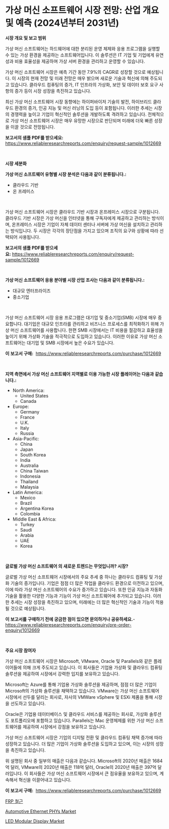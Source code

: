 <p><h1>가상 머신 소프트웨어 시장 전망: 산업 개요 및 예측 (2024년부터 2031년)</h1></p><p><strong>시장 개요 및 보고 범위</strong></p>
<p><p>가상 머신 소프트웨어는 하드웨어에 대한 분리된 운영 체제와 응용 프로그램을 실행할 수 있는 가상 환경을 제공하는 소프트웨어입니다. 이 솔루션은 IT 기업 및 기업에게 유연성과 비용 효율성을 제공하며 가상 서버 환경을 관리하고 운영할 수 있습니다.</p><p>가상 머신 소프트웨어 시장은 예측 기간 동안 7.9%의 CAGR로 성장할 것으로 예상됩니다. 이 시장의 현재 전망 및 미래 전망은 매우 밝으며 새로운 기술과 혁신에 의해 주도되고 있습니다. 클라우드 컴퓨팅의 증가, IT 인프라의 가상화, 보안 및 데이터 보호 요구 사항의 증가 등이 시장 성장을 촉진하고 있습니다.</p><p>최신 가상 머신 소프트웨어 시장 동향에는 하이퍼바이저 기술의 발전, 하이브리드 클라우드 환경의 증가, 인공 지능 및 머신 러닝의 도입 등이 포함됩니다. 이러한 추세는 시장의 경쟁력을 높이고 기업이 혁신적인 솔루션을 개발하도록 격려하고 있습니다. 전체적으로 가상 머신 소프트웨어 시장은 매우 유망한 시장으로 판단되며 미래에 더욱 빠른 성장을 이끌 것으로 전망됩니다.</p></p>
<p><strong>보고서의 샘플 PDF를 받으세요:</strong> <a href="https://www.reliableresearchreports.com/enquiry/request-sample/1012669">https://www.reliableresearchreports.com/enquiry/request-sample/1012669</a></p>
<p>&nbsp;</p>
<p><strong>시장 세분화</strong></p>
<p><strong>가상 머신 소프트웨어 유형별 시장 분석은 다음과 같이 분류됩니다.:</strong></p>
<p><ul><li>클라우드 기반</li><li>온 프레미스</li></ul></p>
<p>&nbsp;</p>
<p><p>가상 머신 소프트웨어 시장은 클라우드 기반 시장과 온프레미스 시장으로 구분됩니다. 클라우드 기반 시장은 가상 머신을 인터넷을 통해 구독자에게 제공하고 관리하는 방식이며, 온프레미스 시장은 기업이 자체 데이터 센터나 서버에 가상 머신을 설치하고 관리하는 방식입니다. 두 시장은 각각의 장단점을 가지고 있으며 조직의 요구와 상황에 따라 선택되어 사용됩니다.</p></p>
<p><strong>보고서의 샘플 PDF를 받으세요:</strong>&nbsp;<a href="https://www.reliableresearchreports.com/enquiry/request-sample/1012669">https://www.reliableresearchreports.com/enquiry/request-sample/1012669</a></p>
<p>&nbsp;</p>
<p><strong> 가상 머신 소프트웨어 응용 분야별 시장 산업 조사는 다음과 같이 분류됩니다.:</strong></p>
<p><ul><li>대규모 엔터프라이즈</li><li>중소기업</li></ul></p>
<p>&nbsp;</p>
<p><p>가상 머신 소프트웨어 시장 응용 프로그램은 대기업 및 중소기업(SMB) 시장에 매우 중요합니다. 대기업은 대규모 인프라를 관리하고 비즈니스 프로세스를 최적화하기 위해 가상 머신 소프트웨어를 사용합니다. 한편 SMB 시장에서는 IT 비용을 절감하고 효율성을 높이기 위해 가상화 기술을 적극적으로 도입하고 있습니다. 이러한 이유로 가상 머신 소프트웨어는 대기업 및 SMB 시장에서 높은 수요가 있습니다.</p></p>
<p><strong>이 보고서 구매:</strong>&nbsp; <a href="https://www.reliableresearchreports.com/purchase/1012669">https://www.reliableresearchreports.com/purchase/1012669</a></p>
<p>&nbsp;</p>
<p><strong>지역 측면에서 가상 머신 소프트웨어 지역별로 이용 가능한 시장 플레이어는 다음과 같습니다.:</strong></p>
<p><ul>
    <li>
        North America:
        <ul>
            <li>United States</li>
            <li>Canada</li>
        </ul>
    </li>
    <li>
        Europe:
        <ul>
            <li>Germany</li>
            <li>France</li>
            <li>U.K.</li>
            <li>Italy</li>
            <li>Russia</li>
        </ul>
    </li>
    <li>
        Asia-Pacific:
        <ul>
            <li>China</li>
            <li>Japan</li>
            <li>South Korea</li>
            <li>India</li>
            <li>Australia</li>
            <li>China Taiwan</li>
            <li>Indonesia</li>
            <li>Thailand</li>
            <li>Malaysia</li>
        </ul>
    </li>
    <li>
        Latin America:
        <ul>
            <li>Mexico</li>
            <li>Brazil</li>
            <li>Argentina Korea</li>
            <li>Colombia</li>
        </ul>
    </li>
    <li>
        Middle East & Africa:
        <ul>
            <li>Turkey</li>
            <li>Saudi</li>
            <li>Arabia</li>
            <li>UAE</li>
            <li>Korea</li>
        </ul>
    </li>
    </ul></p>
<p>&nbsp;</p>
<p><strong>글로벌 가상 머신 소프트웨어 의 새로운 트렌드는 무엇입니까? 시장?</strong></p>
<p><p>글로벌 가상 머신 소프트웨어 시장에서의 주요 추세 중 하나는 클라우드 컴퓨팅 및 가상화 기술의 증가입니다. 기업은 점점 더 많은 작업을 클라우드 환경으로 이전하고 있으며, 이에 따라 가상 머신 소프트웨어의 수요가 증가하고 있습니다. 또한 인공 지능과 자동화 기술을 활용한 다양한 기능과 기능이 가상 머신 소프트웨어에 추가되고 있습니다. 이러한 추세는 시장 성장을 촉진하고 있으며, 미래에는 더 많은 혁신적인 기술과 기능이 적용될 것으로 예상됩니다.</p></p>
<p><strong>이 보고서를 구매하기 전에 궁금한 점이 있으면 문의하거나 공유하세요.</strong>- <a href="https://www.reliableresearchreports.com/enquiry/pre-order-enquiry/1012669">https://www.reliableresearchreports.com/enquiry/pre-order-enquiry/1012669</a></p>
<p>&nbsp;</p>
<p><strong>주요 시장 참여자</strong></p>
<p><p>가상 머신 소프트웨어 시장은 Microsoft, VMware, Oracle 및 Parallels와 같은 플레이어들에 의해 크게 주도되고 있습니다. 이 회사들은 기업용 가상화 및 클라우드 컴퓨팅 솔루션을 제공하여 시장에서 강력한 입지를 보유하고 있습니다.</p><p>Microsoft는 Azure를 통해 기업용 가상화 솔루션을 제공하며, 점점 더 많은 기업이 Microsoft의 가상화 솔루션을 채택하고 있습니다. VMware는 가상 머신 소프트웨어 시장에서 선두를 달리는 회사로, 자사의 VMWare vSphere 및 ESXi 제품을 통해 시장을 선도하고 있습니다.</p><p>Oracle은 기업용 데이터베이스 및 클라우드 서비스를 제공하는 회사로, 가상화 솔루션도 포트폴리오에 포함하고 있습니다. Parallels는 Mac 운영체제를 위한 가상 머신 소프트웨어를 제공하여 시장에서 강점을 보유하고 있습니다.</p><p>가상 머신 소프트웨어 시장은 기업의 디지털 전환 및 클라우드 컴퓨팅 채택 증가에 따라 성장하고 있습니다. 더 많은 기업이 가상화 솔루션을 도입하고 있으며, 이는 시장의 성장을 촉진하고 있습니다.</p><p>위 설명된 회사 중 일부의 매출은 다음과 같습니다. Microsoft의 2020년 매출은 1684억 달러, VMware의 2020년 매출은 118억 달러, Oracle의 2020년 매출은 397억 달러입니다. 이 회사들은 가상 머신 소프트웨어 시장에서 큰 점유율을 보유하고 있으며, 계속해서 혁신을 이끌어내고 있습니다.</p></p>
<p><strong>이 보고서 구매:</strong>&nbsp;&nbsp;<a href="https://www.reliableresearchreports.com/purchase/1012669">https://www.reliableresearchreports.com/purchase/1012669</a></p>
<p><p><a href="https://medium.com/@dudleyferry/frp-%EA%B0%95%EB%8C%80-market-size-%EB%B0%8F-%EC%8B%9C%EC%9E%A5-%EB%8F%99%ED%96%A5-%EC%99%84%EC%A0%84%ED%95%9C-%EC%82%B0%EC%97%85-%EA%B0%9C%EC%9A%94-2024%EB%85%84%EB%B6%80%ED%84%B0-2031%EB%85%84%EA%B9%8C%EC%A7%80-e5f966110e83">FRP 철근</a></p><p><a href="https://medium.com/@beaublock53/automotive-ethernet-phys-market-size-and-market-trends-complete-industry-overview-2024-to-2031-8bb0fa39260e">Automotive Ethernet PHYs Market</a></p><p><a href="https://medium.com/@mslonkoss21/led-modular-display-market-comprehensive-assessment-by-type-application-and-geography-11aad5d96dee">LED Modular Display Market</a></p></p>
